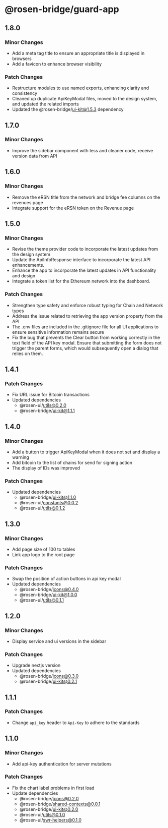 # @rosen-bridge/guard-app

## 1.8.0

### Minor Changes

- Add a meta tag title to ensure an appropriate title is displayed in browsers
- Add a favicon to enhance browser visibility

### Patch Changes

- Restructure modules to use named exports, enhancing clarity and consistency
- Cleaned up duplicate ApiKeyModal files, moved to the design system, and updated the related imports
- Updated the @rosen-bridge/ui-kit@1.5.3 dependency

## 1.7.0

### Minor Changes

- Improve the sidebar component with less and cleaner code, receive version data from API

## 1.6.0

### Minor Changes

- Remove the eRSN title from the network and bridge fee columns on the revenues page
- Integrate support for the eRSN token on the Revenue page

## 1.5.0

### Minor Changes

- Revise the theme provider code to incorporate the latest updates from the design system
- Update the ApiInfoResponse interface to incorporate the latest API enhancements.
- Enhance the app to incorporate the latest updates in API functionality and design
- Integrate a token list for the Ethereum network into the dashboard.

### Patch Changes

- Strengthen type safety and enforce robust typing for Chain and Network types
- Address the issue related to retrieving the app version property from the API
- The .env files are included in the .gitignore file for all UI applications to ensure sensitive information remains secure
- Fix the bug that prevents the Clear button from working correctly in the text field of the API key modal. Ensure that submitting the form does not trigger the parent forms, which would subsequently open a dialog that relies on them.

## 1.4.1

### Patch Changes

- Fix URL issue for Bitcoin transactions
- Updated dependencies
  - @rosen-ui/utils@0.2.0
  - @rosen-bridge/ui-kit@1.1.1

## 1.4.0

### Minor Changes

- Add a button to trigger ApiKeyModal when it does not set and display a warning
- Add bitcoin to the list of chains for send for signing action
- The display of IDs was improved

### Patch Changes

- Updated dependencies
  - @rosen-bridge/ui-kit@1.1.0
  - @rosen-ui/constants@0.0.2
  - @rosen-ui/utils@0.1.2

## 1.3.0

### Minor Changes

- Add page size of 100 to tables
- Link app logo to the root page

### Patch Changes

- Swap the position of action buttons in api key modal
- Updated dependencies
  - @rosen-bridge/icons@0.4.0
  - @rosen-bridge/ui-kit@1.0.0
  - @rosen-ui/utils@0.1.1

## 1.2.0

### Minor Changes

- Display service and ui versions in the sidebar

### Patch Changes

- Upgrade nextjs version
- Updated dependencies
  - @rosen-bridge/icons@0.3.0
  - @rosen-bridge/ui-kit@0.2.1

## 1.1.1

### Patch Changes

- Change `api_key` header to `Api-Key` to adhere to the standards

## 1.1.0

### Minor Changes

- Add api-key authentication for server mutations

### Patch Changes

- Fix the chart label problems in first load
- Update dependencies
  - @rosen-bridge/icons@0.2.0
  - @rosen-bridge/shared-contexts@0.0.1
  - @rosen-bridge/ui-kit@0.2.0
  - @rosen-ui/utils@0.1.0
  - @rosen-ui/swr-helpers@0.1.0
